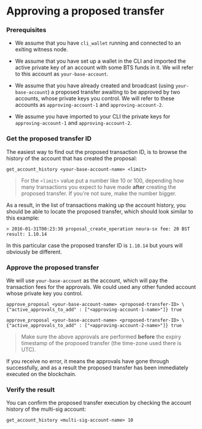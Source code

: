 # Approving a proposed transfer

### Prerequisites
* We assume that you have `cli_wallet` running and connected to an exiting witness node.

* We assume that you have set up a wallet in the CLI and imported the active private key of an account with some BTS funds in it. We will refer to this account as `your-base-account`.

* We assume that you have already created and broadcast (using `your-base-account`) a proposed transfer awaiting to be approved by two accounts, whose private keys you control. We will refer to these accounts as `approving-account-1` and `approving-account-2`.

* We assume you have imported to your CLI the private keys for `approving-account-1` and `approving-account-2`. 
 
### Get the proposed transfer ID
The easiest way to find out the proposed transaction ID, is to browse the history of the account that has created the proposal:
```
get_account_history <your-base-account-name> <limit>
```
> For the `<limit>` value put a number like 10 or 100, depending how many transactions you expect to have made **after** creating the proposed transfer. If you're not sure, make the number bigger.

As a result, in the list of transactions making up the account history, you should be able to locate the proposed transfer, which should look similar to this example:
```
> 2016-01-31T00:23:30 proposal_create_operation neura-sx fee: 20 BST result: 1.10.14
```
In this particular case the proposed transfer ID is `1.10.14` but yours will obviously be different.

### Approve the proposed transfer
We will use `your-base-account` as the account, which will pay the transaction fees for the approvals. We could used any other funded account whose private key you control.
```
approve_proposal <your-base-account-name> <proposed-transfer-ID> \
{"active_approvals_to_add" : ["<approving-account-1-name>"]} true

approve_proposal <your-base-account-name> <proposed-transfer-ID> \
{"active_approvals_to_add" : ["<approving-account-2-name>"]} true
```
> Make sure the above approvals are performed **before** the expiry timestamp of the proposed transfer (the time-zone used there is UTC).

If you receive no error, it means the approvals have gone through successfully, and as a result the proposed transfer has been immediately executed on the blockchain.

### Verify the result
You can confirm the proposed transfer execution by checking the account history of the multi-sig account:
```
get_account_history <multi-sig-account-name> 10
```
